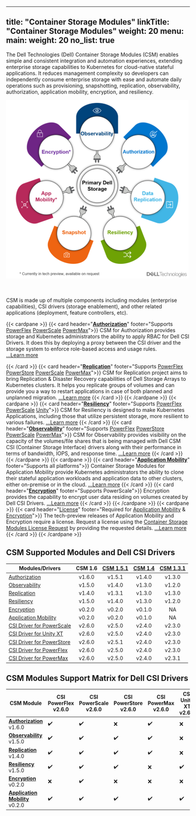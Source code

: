 
---
title: "Container Storage Modules"
linkTitle: "Container Storage Modules"
weight: 20
menu:
  main:
    weight: 20
no_list: true
---

The Dell Technologies (Dell) Container Storage Modules (CSM) enables simple and consistent integration and automation experiences, extending enterprise storage capabilities to Kubernetes for cloud-native stateful applications. It reduces management complexity so developers can independently consume enterprise storage with ease and automate daily operations such as provisioning, snapshotting, replication, observability, authorization, application mobility, encryption, and resiliency.

<img src="csm_hexagon.png" alt="CSM Hex Diagram" width="500"/>

<br> <br>
CSM is made up of multiple components including modules (enterprise capabilities), CSI drivers (storage enablement), and other related applications (deployment, feature controllers, etc).

{{< cardpane >}}
  {{< card header="[**Authorization**](authorization/)"
          footer="Supports [PowerFlex](csidriver/features/powerflex/) [PowerScale](csidriver/features/powerscale/) [PowerMax](csidriver/features/powermax/)">}}
  CSM for Authorization provides storage and Kubernetes administrators the ability to apply RBAC for Dell CSI Drivers. It does this by deploying a proxy between the CSI driver and the storage system to enforce role-based access and usage rules.<br>
[...Learn more](authorization/)

  {{< /card >}}
  {{< card header="[**Replication**](replication/)"
          footer="Supports [PowerFlex](csidriver/features/powerflex/) [PowerStore](csidriver/features/powerstore/) [PowerScale](csidriver/features/powerscale/) [PowerMax](csidriver/features/powermax/)">}}
  CSM for Replication project aims to bring Replication & Disaster Recovery capabilities of Dell Storage Arrays to Kubernetes clusters. It helps you replicate groups of volumes and can provide you a way to restart applications in case of both planned and unplanned migration.
[...Learn more](replication/)
{{< /card >}}
{{< /cardpane >}}
{{< cardpane >}}
{{< card header="[**Resiliency**](resiliency/)"
          footer="Supports [PowerFlex](csidriver/features/powerflex/) [PowerScale](csidriver/features/powerscale/) [Unity](csidriver/features/unity/)">}}
  CSM for Resiliency is designed to make Kubernetes Applications, including those that utilize persistent storage, more resilient to various failures.
[...Learn more](resiliency/)
  {{< /card >}}
{{< card header="[**Observability**](observability/)"
          footer="Supports [PowerFlex](csidriver/features/powerflex/) [PowerStore](csidriver/features/powerstore/) [PowerScale](csidriver/features/powerscale/) [PowerMax](csidriver/features/powermax/)">}}
 CSM for Observability provides visibility on the capacity of the volumes/file shares that is being managed with Dell CSM CSI (Container Storage Interface) drivers along with their performance in terms of bandwidth, IOPS, and response time.
[...Learn more](observability/)
  {{< /card >}}
{{< /cardpane >}}
{{< cardpane >}}
{{< card header="[**Application Mobility**](applicationmobility/)"
          footer="Supports all platforms">}}
  Container Storage Modules for Application Mobility provide Kubernetes administrators the ability to clone their stateful application workloads and application data to other clusters, either on-premise or in the cloud.
  [...Learn more](applicationmobility/)
  {{< /card >}}
   {{< card header="[**Encryption**](secure/encryption)"
          footer="Supports PowerScale">}}
  Encryption provides the capability to encrypt user data residing on volumes created by Dell CSI Drivers.
   [...Learn more](secure/encryption/)
  {{< /card >}}
{{< /cardpane >}}
{{< cardpane >}}
   {{< card header="[License](license/)"
          footer="Required for [Application Mobility](applicationmobility/) & [Encryption](secure/encryption/)">}}
  The tech-preview releases of Application Mobility and Encryption require a license.
  Request a license using the [Container Storage Modules License Request](https://app.smartsheet.com/b/form/5e46fad643874d56b1f9cf4c9f3071fb) by providing the requested details.
   [...Learn more](license/)
  {{< /card >}}
{{< /cardpane >}}

## CSM Supported Modules and Dell CSI Drivers

| Modules/Drivers                                                                              | CSM 1.6 | [CSM 1.5.1](../v1/) | [CSM 1.4](../v2/) | [CSM 1.3.1](../v3/) |
| -------------------------------------------------------------------------------------------- | :-----: | :---------------: | :---------------: | :-----------------: |
| [Authorization](https://hub.docker.com/r/dellemc/csm-authorization-sidecar)                  | v1.6.0  |      v1.5.1       |      v1.4.0       |       v1.3.0        |
| [Observability](https://hub.docker.com/r/dellemc/csm-topology)                               | v1.5.0  |      v1.4.0       |      v1.3.0       |       v1.2.0        |
| [Replication](https://hub.docker.com/r/dellemc/dell-replication-controller)                  | v1.4.0  |      v1.3.1       |      v1.3.0       |       v1.3.0        |
| [Resiliency](https://hub.docker.com/r/dellemc/podmon)                                        | v1.5.0  |      v1.4.0       |      v1.3.0       |       v1.2.0        |
| [Encryption](https://hub.docker.com/r/dellemc/csm-encryption)                                | v0.2.0  |      v0.2.0       |      v0.1.0       |         NA          |
| [Application Mobility](https://hub.docker.com/r/dellemc/csm-application-mobility-controller) | v0.2.0  |      v0.2.0       |      v0.1.0       |         NA          |
| [CSI Driver for PowerScale](https://hub.docker.com/r/dellemc/csi-isilon/tags)                | v2.6.0  |      v2.5.0       |      v2.4.0       |       v2.3.0        |
| [CSI Driver for Unity XT](https://hub.docker.com/r/dellemc/csi-unity/tags)                   | v2.6.0  |      v2.5.0       |      v2.4.0       |       v2.3.0        |
| [CSI Driver for PowerStore](https://hub.docker.com/r/dellemc/csi-powerstore/tags)            | v2.6.0  |      v2.5.1       |      v2.4.0       |       v2.3.0        |
| [CSI Driver for PowerFlex](https://hub.docker.com/r/dellemc/csi-vxflexos/tags)               | v2.6.0  |      v2.5.0       |      v2.4.0       |       v2.3.0        |
| [CSI Driver for PowerMax](https://hub.docker.com/r/dellemc/csi-powermax/tags)                | v2.6.0  |      v2.5.0       |      v2.4.0       |       v2.3.1        |

## CSM Modules Support Matrix for Dell CSI Drivers 

| CSM Module                                                  | CSI PowerFlex v2.6.0 | CSI PowerScale v2.6.0 | CSI PowerStore v2.6.0 | CSI PowerMax v2.6.0 | CSI Unity XT v2.6.0 |
| ----------------------------------------------------------- | -------------------- | --------------------- | --------------------- | ------------------- | ------------------- |
| [**Authorization**](authorization/) v1.6.0                  | ✔️                    | ✔️                     | ❌                     | ✔️                   | ❌                   |
| [**Observability**](observability/) v1.5.0                  | ✔️                    | ✔️                     | ✔️                     | ✔️                   | ❌                   |
| [**Replication**](replication/)   v1.4.0                    | ✔️                    | ✔️                     | ✔️                     | ✔️                   | ❌                   |
| [**Resiliency**](resiliency/)     v1.5.0                    | ✔️                    | ✔️                     | ✔️                    | ❌                   | ✔️                   |
| [**Encryption**](secure/encryption)    v0.2.0               | ❌                    | ✔️                     | ❌                     | ❌                   | ❌                   |
| [**Application Mobility**](applicationmobility/)     v0.2.0 | ✔️                    | ✔️                     | ✔️                     | ✔️                   | ✔️                   |
